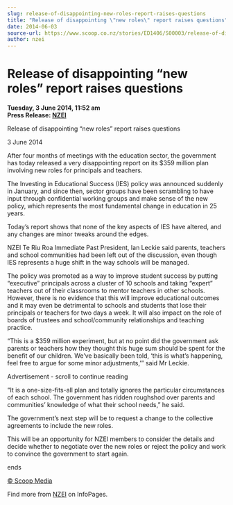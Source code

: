 ```yaml
---
slug: release-of-disappointing-new-roles-report-raises-questions
title: "Release of disappointing \"new roles\" report raises questions"
date: 2014-06-03
source-url: https://www.scoop.co.nz/stories/ED1406/S00003/release-of-disappointing-new-roles-report-raises-questions.htm
author: nzei
---
```

Release of disappointing “new roles” report raises questions
============================================================

**Tuesday, 3 June 2014, 11:52 am**  
**Press Release: [NZEI](https://info.scoop.co.nz/NZEI)**

Release of disappointing “new roles” report raises questions

3 June 2014

  
After four months of meetings with the education sector, the government has today released a very disappointing report on its $359 million plan involving new roles for principals and teachers.

The Investing in Educational Success (IES) policy was announced suddenly in January, and since then, sector groups have been scrambling to have input through confidential working groups and make sense of the new policy, which represents the most fundamental change in education in 25 years.

Today’s report shows that none of the key aspects of IES have altered, and any changes are minor tweaks around the edges.

NZEI Te Riu Roa Immediate Past President, Ian Leckie said parents, teachers and school communities had been left out of the discussion, even though IES represents a huge shift in the way schools will be managed.

The policy was promoted as a way to improve student success by putting “executive” principals across a cluster of 10 schools and taking “expert” teachers out of their classrooms to mentor teachers in other schools. However, there is no evidence that this will improve educational outcomes and it may even be detrimental to schools and students that lose their principals or teachers for two days a week. It will also impact on the role of boards of trustees and school/community relationships and teaching practice.

“This is a $359 million experiment, but at no point did the government ask parents or teachers how they thought this huge sum should be spent for the benefit of our children. We’ve basically been told, ‘this is what’s happening, feel free to argue for some minor adjustments,’” said Mr Leckie.

Advertisement - scroll to continue reading





“It is a one-size-fits-all plan and totally ignores the particular circumstances of each school. The government has ridden roughshod over parents and communities’ knowledge of what their school needs,” he said.

The government’s next step will be to request a change to the collective agreements to include the new roles.

This will be an opportunity for NZEI members to consider the details and decide whether to negotiate over the new roles or reject the policy and work to convince the government to start again.

ends

[© Scoop Media](http://www.scoop.co.nz/about/terms.html)

Find more from [NZEI](https://info.scoop.co.nz/NZEI) on InfoPages.
